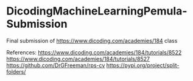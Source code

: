 # DicodingMachineLearningPemula-Submission
Final submission of https://www.dicoding.com/academies/184 class

References:
https://www.dicoding.com/academies/184/tutorials/8522
https://www.dicoding.com/academies/184/tutorials/8527
https://github.com/DrGFreeman/rps-cv
https://pypi.org/project/split-folders/

